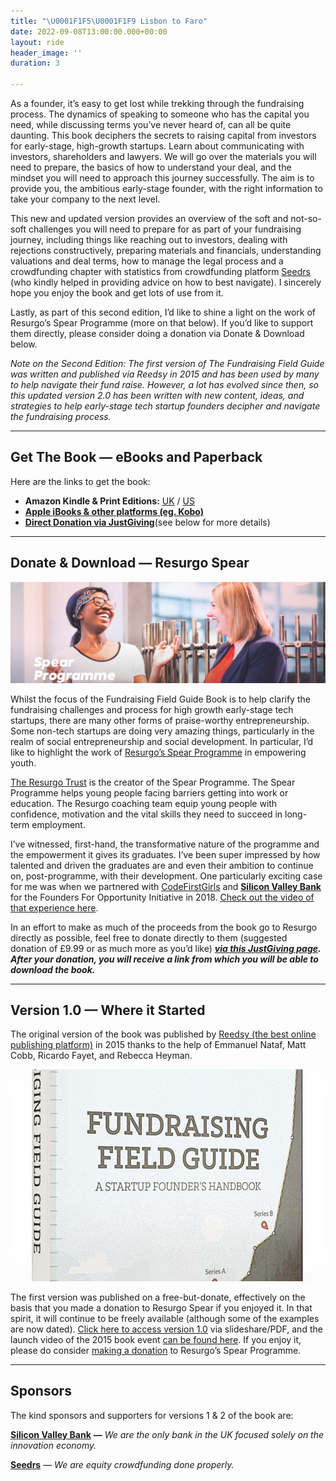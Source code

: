 ```yaml
---
title: "\U0001F1F5\U0001F1F9 Lisbon to Faro"
date: 2022-09-08T13:00:00.000+00:00
layout: ride
header_image: ''
duration: 3

---
```

As a founder, it’s easy to get lost while trekking through the fundraising process. The dynamics of speaking to someone who has the capital you need, while discussing terms you’ve never heard of, can all be quite daunting. This book deciphers the secrets to raising capital from investors for early-stage, high-growth startups. Learn about communicating with investors, shareholders and lawyers. We will go over the materials you will need to prepare, the basics of how to understand your deal, and the mindset you will need to approach this journey successfully. The aim is to provide you, the ambitious early-stage founder, with the right information to take your company to the next level.

This new and updated version provides an overview of the soft and not-so-soft challenges you will need to prepare for as part of your fundraising journey, including things like reaching out to investors, dealing with rejections constructively, preparing materials and financials, understanding valuations and deal terms, how to manage the legal process and a crowdfunding chapter with statistics from crowdfunding platform [Seedrs](https://www.seedrs.com/) (who kindly helped in providing advice on how to best navigate). I sincerely hope you enjoy the book and get lots of use from it.

Lastly, as part of this second edition, I’d like to shine a light on the work of Resurgo’s Spear Programme (more on that below). If you’d like to support them directly, please consider doing a donation via Donate & Download below.

_Note on the Second Edition: The first version of The Fundraising Field Guide was written and published via Reedsy in 2015 and has been used by many to help navigate their fund raise. However, a lot has evolved since then, so this updated version 2.0 has been written with new content, ideas, and strategies to help early-stage tech startup founders decipher and navigate the fundraising process._

***

## Get The Book — eBooks and Paperback

Here are the links to get the book:

* **Amazon Kindle & Print Editions:** [UK](https://www.amazon.co.uk/Fundraising-Field-Guide-Founders-Handbook-ebook/dp/B012CZT24U/ref=sr_1_1?dchild=1&keywords=fundraising+field+guide&qid=1621872506&sr=8-1) / [US](https://www.amazon.com/dp/1786130084/ref=tmm_pap_swatch_0?_encoding=UTF8&qid=1621872202&sr=8-3)
* [**Apple iBooks & other platforms (eg. Kobo)**](https://books2read.com/u/m2RyD7)
* [**Direct Donation via JustGiving**](https://www.justgiving.com/fundraising/fundraisingfieldguide-charity-3)(see below for more details)

***

## Donate & Download — Resurgo Spear

![](/uploads/0-uhqnvvqt4u55fahy.png)

Whilst the focus of the Fundraising Field Guide Book is to help clarify the fundraising challenges and process for high growth early-stage tech startups, there are many other forms of praise-worthy entrepreneurship. Some non-tech startups are doing very amazing things, particularly in the realm of social entrepreneurship and social development. In particular, I’d like to highlight the work of [Resurgo’s Spear Programme](https://resurgo.org.uk/spear-programme/the-spear-programme/) in empowering youth.

[The Resurgo Trust](https://resurgo.org.uk/) is the creator of the Spear Programme. The Spear Programme helps young people facing barriers getting into work or education. The Resurgo coaching team equip young people with confidence, motivation and the vital skills they need to succeed in long-term employment.

I’ve witnessed, first-hand, the transformative nature of the programme and the empowerment it gives its graduates. I’ve been super impressed by how talented and driven the graduates are and even their ambition to continue on, post-programme, with their development. One particularly exciting case for me was when we partnered with [CodeFirstGirls](https://codefirstgirls.org.uk/) and [**Silicon Valley Bank**](https://www.svb.com/uk) for the Founders For Opportunity Initiative in 2018. [Check out the video of that experience here](https://www.youtube.com/watch?v=Sf-hvtMAWIA).

In an effort to make as much of the proceeds from the book go to Resurgo directly as possible, feel free to donate directly to them (suggested donation of £9.99 or as much more as you’d like) [**_via this JustGiving page_**](https://www.justgiving.com/fundraising/fundraisingfieldguide-charity-3)**_. After your donation, you will receive a link from which you will be able to download the book._**

***

## Version 1.0 — Where it Started

The original version of the book was published by [Reedsy (the best online publishing platform)](https://reedsy.com/) in 2015 thanks to the help of Emmanuel Nataf, Matt Cobb, Ricardo Fayet, and Rebecca Heyman.

![](/uploads/book_cover_3d-554x372.jpg)

The first version was published on a free-but-donate, effectively on the basis that you made a donation to Resurgo Spear if you enjoyed it. In that spirit, it will continue to be freely available (although some of the examples are now dated). [Click here to access version 1.0](https://www.slideshare.net/carloseduardoespinal/fundraising-field-guide) via slideshare/PDF, and the launch video of the 2015 book event [can be found here](https://youtu.be/hksUB59-YdM). If you enjoy it, please do consider [making a donation](https://www.justgiving.com/fundraising/fundraisingfieldguide-charity-3) to Resurgo’s Spear Programme.

***

## Sponsors

The kind sponsors and supporters for versions 1 & 2 of the book are:

[**Silicon Valley Bank**](https://www.svb.com/uk) **—** _We are the only bank in the UK focused solely on the innovation economy._

[**Seedrs**](https://www.seedrs.com/) — _We are equity crowdfunding done properly._